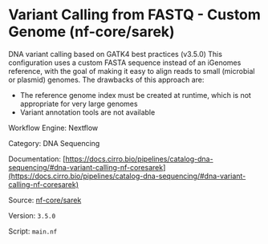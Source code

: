 # Variant Calling from FASTQ - Custom Genome (nf-core/sarek)

DNA variant calling based on GATK4 best practices (v3.5.0)
This configuration uses a custom FASTA sequence instead of an iGenomes reference,
with the goal of making it easy to align reads to small (microbial or plasmid) genomes.
The drawbacks of this approach are:

- The reference genome index must be created at runtime, which is not appropriate for very large genomes
- Variant annotation tools are not available

Workflow Engine: Nextflow


Category: DNA Sequencing


Documentation: [https://docs.cirro.bio/pipelines/catalog-dna-sequencing/#dna-variant-calling-nf-coresarek](https://docs.cirro.bio/pipelines/catalog-dna-sequencing/#dna-variant-calling-nf-coresarek)


Source: [nf-core/sarek](nf-core/sarek)


Version: `3.5.0`


Script: `main.nf`